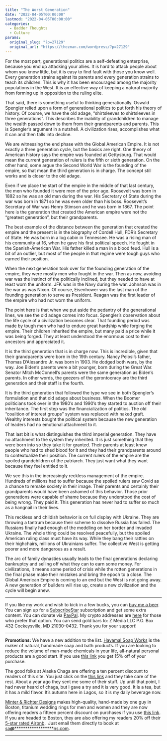 ```yaml
---
title: "The Worst Generation"
date: "2022-04-05T00:00:00"
lastmod: "2022-04-05T00:00:00"
categories:
  - Badder Thoughts
  - Culture
params:
  original_slug: "?p=27129"
  original_url: "https://thezman.com/wordpress/?p=27129"
---
```


For the most part, generational politics are a self-defeating
enterprise, because you end up attacking your allies. It is hard to
attack people about whom you know little, but it is easy to find fault
with those you know well. Every generation strains against its parents
and every generation strains to teach its children. This is why it has
been encouraged among the majority populations in the West. It is an
effective way of keeping a natural majority from forming up in
opposition to the ruling elite.

That said, there is something useful to thinking generationally. Oswald
Spengler relied upon a form of generational politics to put forth his
theory of history. Of course, we have the old adage, “shirtsleeves to
shirtsleeves in three generations”. This describes the inability of
grandchildren to manage the wealth passed down to them from their
grandparents and parents. This is Spengler’s argument in a nutshell. A
civilization rises, accomplishes what it can and then falls into
decline.

We are witnessing the end phase with the Global American Empire. It is
not exactly a three generation cycle, but the basics are right. One
theory of American history says the empire was founded at Gettysburg.
That would mean the current generation of rulers is the fifth or sixth
generation. On the other hand, some argue the Second World War is the
founding of the empire, so that mean the third generation is in charge.
The concept still works and is closer to the old adage.

Even if we place the start of the empire in the middle of that last
century, the men who founded it were men of the prior age. Roosevelt was
born in 1882 so he was an old man during the war. His Secretary of State
during the war was born in 1871 so he was even older than his boss.
Roosevelt’s Secretary of War was Henry Stimson and he was born in 1867.
The point here is the generation that created the American empire were
not the “greatest generation”, but their grandparents.

The best example of the distance between the generation that created the
empire and the present is in the biography of Cordell Hull, FDR’s
Secretary of State. He was born in a log cabin in Tennessee. He was a
rising man of his community at 16, when he gave his first political
speech. He fought in the Spanish-American War. His father killed a man
in a blood feud. Hull is a bit of an outlier, but most of the people in
that regime were tough guys who earned their position.

When the next generation took over for the founding generation of the
empire, they were mostly men who fought in the war. Then as now,
avoiding war was the instinct of the politically inclined, but they
needed to have at least worn the uniform. JFK was in the Navy during the
war. Johnson was in the war as was Nixon. Of course, Eisenhower was the
last man of the founding generation to serve as President. Reagan was
the first leader of the empire who had not worn the uniform.

The point here is that when we put aside the pedantry of the
generational lines, we see the old adage comes into focus. Spengler’s
observation about the life cycle of a civilization becomes clear. That
founding period was made by tough men who had to endure great hardship
while forging the empire. Their children inherited the empire, but many
paid a price while it was being forged. They at least understood the
enormous cost to their ancestors and appreciated it.

It is the third generation that is in charge now. This is incredible,
given that their grandparents were born in the 19th century. Nancy
Pelosi’s father, Thomas D’Alesandro Jr. was born in 1903. He dodged both
wars, by the way. Joe Biden’s parents were a bit younger, born during
the Great War. Senator Mitch McConnell’s parents were the same
generation as Biden’s parents. In other words, the geezers of the
gerontocracy are the third generation and their staff is the fourth.

It is the third generation that followed the type we see in both
Spengler’s formulation and that old adage about business. When the
Boomer politicians took over in the 1980’s and 1990’s they started to
auction off their inheritance. The first step was the financialization
of politics. The old “coalition of interest groups” system was replaced
with naked graft. Wealthy interests bought the political system because
the new generation of leaders had no emotional attachment to it.

That last bit is what distinguishes the third imperial generation. They
have no attachment to the system they inherited. It is just something
that they were born into so they take it for granted. Their parents at
least knew people who had to shed blood for it and they had their
grandparents around to contextualize their position. The current rulers
of the empire are the spoiled grandchildren of the patriarch. They just
want what they want because they feel entitled to it.

We see this in the increasingly reckless management of the empire.
Hundreds of millions had to suffer because the spoiled rulers saw Covid
as a chance to remake society in their image. Their parents and
certainly their grandparents would have been ashamed of this behavior.
Those prior generations were capable of shame because they understood
the cost of being wrong. They paid it. This generation has never had to
suffer so much as a hangnail in their lives.

This reckless and childish behavior is on full display with Ukraine.
They are throwing a tantrum because their scheme to dissolve Russia has
failed. The Russians finally had enough of the meddling on her border
and invaded Ukraine. The whole thing could be resolved peacefully, but
the spoiled American ruling class must have its way. While they bang
their rattles on their highchairs, millions of Ukrainians suffer. The
collective West is getting poorer and more dangerous as a result.

The arc of family dynasties usually leads to the final generations
declaring bankruptcy and selling off what they can to earn some money.
For civilizations, it means some period of crisis while the rotten
generations in the final phase make their mistakes and bring the epoch
to a close. The Global American Empire is coming to an end but the West
is not going away. A new generation of builders will rise up, create a
new civilization and the cycle will begin anew.

------------------------------------------------------------------------

If you like my work and wish to kick in a few bucks, you can
<a href="https://www.buymeacoffee.com/mujolulu" rel="noopener"
target="_blank">buy me a beer</a>. You can sign up for a
<a href="https://www.subscribestar.com/the-z-blog" rel="noopener"
target="_blank">SubscribeStar</a> subscription and get some extra
content. You can donate via <a
href="https://www.paypal.com/donate/?cmd=_s-xclick&amp;hosted_button_id=UDAS2Q8JYA6CN&amp;source=url"
rel="noopener" target="_blank">PayPal</a>. My crypto addresses are
<a href="https://thezman.com/wordpress/?page_id=22713" rel="noopener"
target="_blank">here</a> for those who prefer that option. You can send
gold bars to: Z Media LLC P.O. Box 432 Cockeysville, MD 21030-0432.
Thank you for your support!

------------------------------------------------------------------------

**Promotions:** We have a new addition to the list.
<a href="https://havamalsoapworks.com/" rel="noopener"
target="_blank">Havamal Soap Works</a> is the maker of natural, handmade
soap and bath products. If you are looking to reduce the volume of
man-made chemicals in your life, all-natural personal products are a
good start. If you use
<a href="https://havamalsoapworks.com/discount/ZMAN" rel="noopener"
target="_blank">this link</a> you get 15% off of your purchase.

The good folks at Alaska Chaga are offering a ten percent discount to
readers of this site. You just click on the
<a href="https://alaskachaga.us/discount/ZMAN" rel="noopener noreferrer"
target="_blank">this link</a> and they take care of the rest. About a
year ago they sent me some of their stuff. Up until that point, I had
never heard of chaga, but I gave a try and it is very good. It is a tea,
but it has a mild flavor. It’s autumn here in Lagos, so it is my daily
beverage now.

<a href="https://www.minterandrichterdesigns.com/"
rel="noreferrer nofollow noopener" target="_blank">Minter &amp; Richter
Designs</a> makes high-quality, hand-made by one guy in Boston, titanium
wedding rings for men and women and they are now offering readers a
fifteen percent discount on purchases if you use
<a href="https://www.minterandrichterdesigns.com/discount/ZMAN"
rel="noreferrer nofollow noopener" target="_blank">this link</a>.
<span class="highlight"><span class="colour"><span class="font"><span class="size">If
you are headed to Boston, they are also offering my readers 20% off
their <a
href="https://www.airbnb.com/users/7988017/listings?user_id=7988017&amp;s=3"
rel="noopener noreferrer" target="_blank">5-star rated Airbnb</a>.  Just
email them directly to book at
<a href="mailto:sa***@*********************ns.com"
data-original-string="hyBBjDyWeTCEisUtcXuH3A==cb7cjjO/CdLH8avPV+WOZ4bPZSmsbMv/ii9JusmN7Tih2+ES67olT/wfYUwOVJSIK3r"><span
class="apbct-email-encoder"
data-original-string="gbnL6CECC6TNyoH7hHshpg==cb73zCnx6of7uAXMNsxeOQdRZALiHvucA6NSylVQuk42cI9ZBvxVDr41ZXbMAkn1HML"
title="This contact has been encoded by Anti-Spam by CleanTalk. Click to decode. To finish the decoding make sure that JavaScript is enabled in your browser.">sa<span
class="apbct-blur">***</span>@<span
class="apbct-blur">*********************</span>ns.com</span></a>.</span></span></span></span>

------------------------------------------------------------------------
